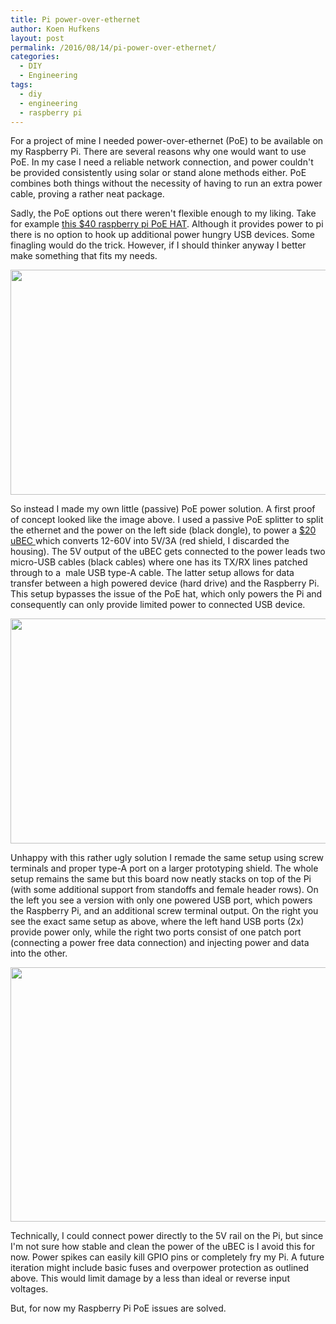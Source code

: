```yaml
---
title: Pi power-over-ethernet
author: Koen Hufkens
layout: post
permalink: /2016/08/14/pi-power-over-ethernet/
categories:
  - DIY
  - Engineering
tags:
  - diy
  - engineering
  - raspberry pi
---
```

For a project of mine I needed power-over-ethernet (PoE) to be available on my Raspberry Pi. There are several reasons why one would want to use PoE. In my case I need a reliable network connection, and power couldn't be provided consistently using solar or stand alone methods either. PoE combines both things without the necessity of having to run an extra power cable, proving a rather neat package.

Sadly, the PoE options out there weren't flexible enough to my liking. Take for example <a href="https://www.pi-supply.com/product/pi-poe-switch-hat-power-over-ethernet-for-raspberry-pi/">this $40 raspberry pi PoE HAT</a>. Although it provides power to pi there is no option to hook up additional power hungry USB devices. Some finagling would do the trick. However, if I should thinker anyway I better make something that fits my needs.

<img class="alignnone" src="https://farm9.staticflickr.com/8185/28965261635_f898bc78e1_z_d.jpg" width="640" height="360" />

So instead I made my own little (passive) PoE power solution. A first proof of concept looked like the image above. I used a passive PoE splitter to split the ethernet and the power on the left side (black dongle), to power a <a href="https://www.amazon.com/gp/product/B0194SKADU/ref=oh_aui_detailpage_o04_s00?ie=UTF8&amp;psc=1">$20 uBEC </a>which converts 12-60V into 5V/3A (red shield, I discarded the housing). The 5V output of the uBEC gets connected to the power leads two micro-USB cables (black cables) where one has its TX/RX lines patched through to a  male USB type-A cable. The latter setup allows for data transfer between a high powered device (hard drive) and the Raspberry Pi. This setup bypasses the issue of the PoE hat, which only powers the Pi and consequently can only provide limited power to connected USB device.

<img class="alignnone" src="https://farm9.staticflickr.com/8841/28346568014_21b5f3522c_z_d.jpg" width="640" height="360" />

Unhappy with this rather ugly solution I remade the same setup using screw terminals and proper type-A port on a larger prototyping shield. The whole setup remains the same but this board now neatly stacks on top of the Pi (with some additional support from standoffs and female header rows). On the left you see a version with only one powered USB port, which powers the Raspberry Pi, and an additional screw terminal output. On the right you see the exact same setup as above, where the left hand USB ports (2x) provide power only, while the right two ports consist of one patch port (connecting a power free data connection) and injecting power and data into the other.

<img class="alignnone" src="https://cdn-learn.adafruit.com/assets/assets/000/017/931/original/raspberry_pi_modelb5V.png?1405267988" width="701" height="407" />

Technically, I could connect power directly to the 5V rail on the Pi, but since I'm not sure how stable and clean the power of the uBEC is I avoid this for now. Power spikes can easily kill GPIO pins or completely fry my Pi. A future iteration might include basic fuses and overpower protection as outlined above. This would limit damage by a less than ideal or reverse input voltages.

But, for now my Raspberry Pi PoE issues are solved.

&nbsp;